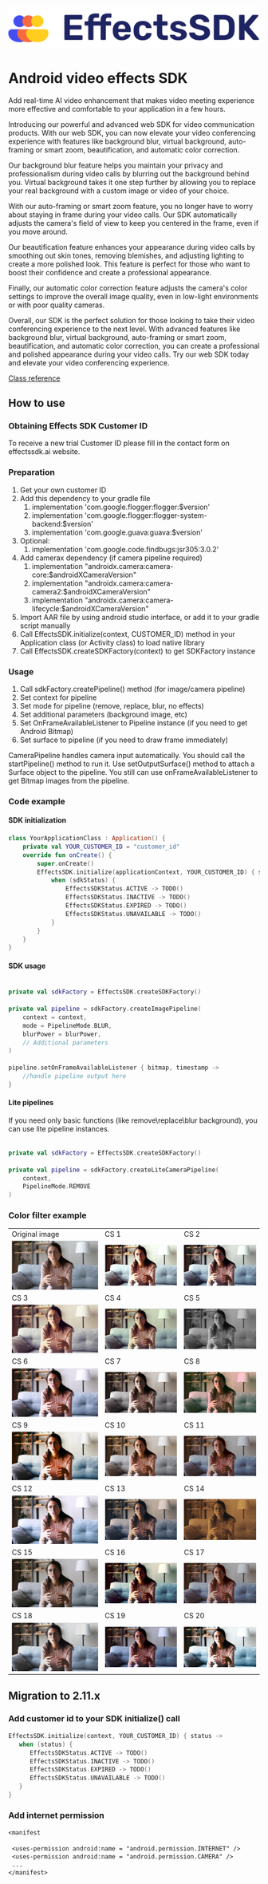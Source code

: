 ![Effects SDK logo](assets/Logo.png "a title")

# Android video effects SDK

Add real-time AI video enhancement that makes video meeting experience more effective and comfortable to your application in a few hours.

Introducing our powerful and advanced web SDK for video communication products. With our web SDK, you can now elevate your video
conferencing experience with features like background blur, virtual background, auto-framing or smart zoom, beautification, and automatic
color correction.

Our background blur feature helps you maintain your privacy and professionalism during video calls by blurring out the background behind
you. Virtual background takes it one step further by allowing you to replace your real background with a custom image or video of your
choice.

With our auto-framing or smart zoom feature, you no longer have to worry about staying in frame during your video calls. Our SDK
automatically adjusts the camera's field of view to keep you centered in the frame, even if you move around.

Our beautification feature enhances your appearance during video calls by smoothing out skin tones, removing blemishes, and adjusting
lighting to create a more polished look. This feature is perfect for those who want to boost their confidence and create a professional
appearance.

Finally, our automatic color correction feature adjusts the camera's color settings to improve the overall image quality, even in low-light
environments or with poor quality cameras.

Overall, our SDK is the perfect solution for those looking to take their video conferencing experience to the next level. With advanced
features like background blur, virtual background, auto-framing or smart zoom, beautification, and automatic color correction, you can
create a professional and polished appearance during your video calls. Try our web SDK today and elevate your video conferencing experience.

[Class reference](index.md)

## How to use

### Obtaining Effects SDK Customer ID

To receive a new trial Customer ID please fill in the contact form on effectssdk.ai website.

### Preparation

1. Get your own customer ID
2. Add this dependency to your gradle file
    1. implementation 'com.google.flogger:flogger:$version'
    2. implementation 'com.google.flogger:flogger-system-backend:$version'
    3. implementation 'com.google.guava:guava:$version'
3. Optional:
    1. implementation 'com.google.code.findbugs:jsr305:3.0.2' 
4. Add camerax dependency (if camera pipeline required)
    1. implementation "androidx.camera:camera-core:$androidXCameraVersion"
    2. implementation "androidx.camera:camera-camera2:$androidXCameraVersion"
    3. implementation "androidx.camera:camera-lifecycle:$androidXCameraVersion"
5. Import AAR file by using android studio interface, or add it to your gradle script manually
6. Call EffectsSDK.initialize(context, CUSTOMER_ID) method in your Application class (or Activity class) to load native library
7. Call EffectsSDK.createSDKFactory(context) to get SDKFactory instance


### Usage

1. Call sdkFactory.createPipeline() method (for image/camera pipeline)
2. Set context for pipeline
3. Set mode for pipeline (remove, replace, blur, no effects)
4. Set additional parameters (background image, etc)
5. Set OnFrameAvailableListener to Pipeline instance (if you need to get Android Bitmap)
6. Set surface to pipeline (if you need to draw frame immediately)

CameraPipeline handles camera input automatically. You should call the startPipeline() method to run it. Use setOutputSurface() method to
attach a Surface object to the pipeline. You still can use onFrameAvailableListener to get Bitmap images from the pipeline.

### Code example

#### SDK initialization

```kotlin
class YourApplicationClass : Application() {
    private val YOUR_CUSTOMER_ID = "customer_id"
    override fun onCreate() { 
        super.onCreate()
        EffectsSDK.initialize(applicationContext, YOUR_CUSTOMER_ID) { sdkStatus -> 
            when (sdkStatus) {
                EffectsSDKStatus.ACTIVE -> TODO()
                EffectsSDKStatus.INACTIVE -> TODO()
                EffectsSDKStatus.EXPIRED -> TODO()
                EffectsSDKStatus.UNAVAILABLE -> TODO()
            }
        }
    }
}
```

#### SDK usage

```kotlin

private val sdkFactory = EffectsSDK.createSDKFactory()

private val pipeline = sdkFactory.createImagePipeline(
	context = context,
	mode = PipelineMode.BLUR,
	blurPower = blurPower,
	// Additional parameters
)

pipeline.setOnFrameAvailableListener { bitmap, timestamp ->
	//handle pipeline output here
}
```


#### Lite pipelines

If you need only basic functions (like remove\replace\blur background), you can use lite pipeline instances.
```kotlin

private val sdkFactory = EffectsSDK.createSDKFactory()

private val pipeline = sdkFactory.createLiteCameraPipeline(
	context,
	PipelineMode.REMOVE
)
```

### Color filter example

|                                               |                                              |                                              |
|-----------------------------------------------|----------------------------------------------|----------------------------------------------|
| Original image                                | CS 1                                         | CS 2                                         |
| ![alt text](assets/origin.jpg "CS 1 example") | ![alt text](assets/CS_1.jpg "CS 1 example")  | ![alt text](assets/CS_2.jpg "CS 1 example")  |
| CS 3                                          | CS 4                                         | CS 5                                         |
| ![alt text](assets/CS_3.jpg "CS 1 example")   | ![alt text](assets/CS_4.jpg "CS 1 example")  | ![alt text](assets/CS_5.jpg "CS 1 example")  |
| CS 6                                          | CS 7                                         | CS 8                                         |
| ![alt text](assets/CS_6.jpg "CS 1 example")   | ![alt text](assets/CS_7.jpg "CS 1 example")  | ![alt text](assets/CS_8.jpg "CS 1 example")  |
| CS 9                                          | CS 10                                        | CS 11                                        |
| ![alt text](assets/CS_9.jpg "CS 1 example")   | ![alt text](assets/CS_10.jpg "CS 1 example") | ![alt text](assets/CS_17.jpg "CS 1 example") |
| CS 12                                         | CS 13                                        | CS 14                                        |
| ![alt text](assets/CS_12.jpg "CS 1 example")  | ![alt text](assets/CS_13.jpg "CS 1 example") | ![alt text](assets/CS_14.jpg "CS 1 example") |
| CS 15                                         | CS 16                                        | CS 17                                        |
| ![alt text](assets/CS_15.jpg "CS 1 example")  | ![alt text](assets/CS_16.jpg "CS 1 example") | ![alt text](assets/CS_17.jpg "CS 1 example") |
| CS 18                                         | CS 19                                        | CS 20                                        |
| ![alt text](assets/CS_18.jpg "CS 1 example")  | ![alt text](assets/CS_19.jpg "CS 1 example") | ![alt text](assets/CS_20.jpg "CS 1 example") |



## Migration to 2.11.x

### Add customer id to your SDK initialize() call

```kotlin
EffectsSDK.initialize(context, YOUR_CUSTOMER_ID) { status ->
   when (status) {
      EffectsSDKStatus.ACTIVE -> TODO()
      EffectsSDKStatus.INACTIVE -> TODO()
      EffectsSDKStatus.EXPIRED -> TODO()
      EffectsSDKStatus.UNAVAILABLE -> TODO()
   }
}
```

### Add internet permission
```manifest
<manifest

 <uses-permission android:name = "android.permission.INTERNET" />
 <uses-permission android:name = "android.permission.CAMERA" />
 ...
</manifest>


```

